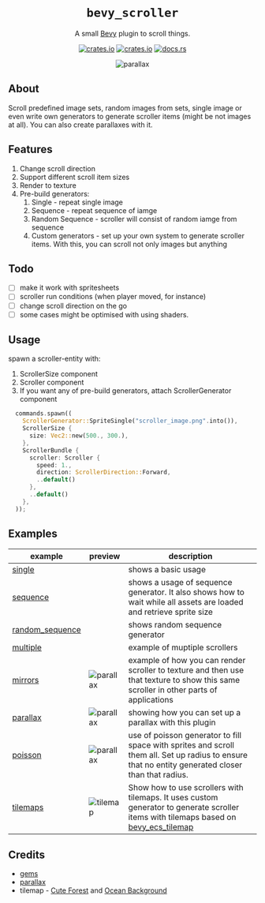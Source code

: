 <div align="center">

# `bevy_scroller`

A small [Bevy](https://github.com/bevyengine/bevy) plugin to scroll things.

[![crates.io](https://img.shields.io/crates/v/bevy_scroller)](https://crates.io/crates/bevy_scroller)
[![crates.io](https://img.shields.io/crates/d/bevy_scroller)](https://crates.io/crates/bevy_scroller)
[![docs.rs](https://docs.rs/bevy_scroller/badge.svg)](https://docs.rs/bevy_scroller)

![parallax](assets/examples/parallax.gif)
</div>

## About

Scroll predefined image sets, random images from sets, single image or even write own generators to generate scroller items (might be not images at all). You can also create parallaxes with it.

## Features

1. Change scroll direction
1. Support different scroll item sizes
1. Render to texture
1. Pre-build generators:
    1. Single - repeat single image
    1. Sequence - repeat sequence of iamge
    1. Random Sequence - scroller will consist of random iamge from sequence
    1. Custom generators - set up your own system to generate scroller items. With this, you can scroll not only images but anything

## Todo

- [ ] make it work with spritesheets
- [ ] scroller run conditions (when player moved, for instance)
- [ ] change scroll direction on the go
- [ ] some cases might be optimised with using shaders.

## Usage

spawn a scroller-entity with:
1. ScrollerSize component
1. Scroller component
1. If you want any of pre-build generators, attach ScrollerGenerator component

```rust
  commands.spawn((
    ScrollerGenerator::SpriteSingle("scroller_image.png".into()),
    ScrollerSize {
      size: Vec2::new(500., 300.),
    },
    ScrollerBundle {
      scroller: Scroller {
        speed: 1.,
        direction: ScrollerDirection::Forward,
        ..default()
      },
      ..default()
    },
  ));
```

## Examples

| example| preview | description |
|----|-----|---------------|
| [single](examples/parallax.rs) | | shows a basic usage |
| [sequence](examples/sequence.rs) | | shows a usage of sequence generator. It also shows how to wait while all assets are loaded and retrieve sprite size |
| [random_sequence](examples/random_sequence.rs) | | shows random sequence generator |
| [multiple](examples/multiple.rs) | | example of muptiple scrollers |
| [mirrors](examples/mirrors.rs) | ![parallax](assets/examples/mirrors.gif) | example of how you can render scroller to texture and then use that texture to show this same scroller in other parts of applications |
| [parallax](examples/parallax.rs) | ![parallax](assets/examples/parallax.gif) | showing how you can set up a parallax with this plugin |
| [poisson](examples/poisson.rs) | ![parallax](assets/examples/poisson.gif) | use of poisson generator to fill space with sprites and scroll them all. Set up radius to ensure that no entity generated closer than that radius. |
| [tilemaps](examples/tilemap.rs) | ![tilemap](assets/examples/tilemap.gif) | Show how to use scrollers with tilemaps. It uses custom generator to generate scroller items with tilemaps based on [bevy_ecs_tilemap](https://github.com/StarArawn/bevy_ecs_tilemap) |

## Credits

- [gems](https://opengameart.org/content/gems-set-01)
- [parallax](https://ansimuz.itch.io/mountain-dusk-parallax-background)
- tilemap - [Cute Forest](https://aamatniekss.itch.io/free-pixelart-tileset-cute-forest) and [Ocean Background](https://opengameart.org/content/ocean-background)
